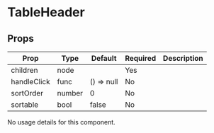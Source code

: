 TableHeader
===========


Props
-----

Prop                  | Type     | Default                   | Required | Description
--------------------- | -------- | ------------------------- | -------- | -----------
children|node||Yes|
handleClick|func|() => null|No|
sortOrder|number|0|No|
sortable|bool|false|No|
No usage details for this component.